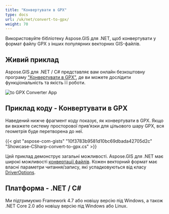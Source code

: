 ```yaml
---
title: "Конвертувати в GPX"
type: docs
url: /uk/net/convert-to-gpx/
weight: 70
---
```


Використовуйте бібліотеку Aspose.GIS для .NET, щоб конвертувати у формат файлу GPX з інших популярних векторних GIS-файлів.

## **Живий приклад**

Aspose.GIS для .NET / C# представляє вам онлайн безкоштовну програму ["Конвертувати в GPX"](https://products.aspose.app/gis/conversion/convert-to-gpx), де ви можете дослідити функціональність та якість її роботи.

![ to GPX Converter App](conversion.png)

## **Приклад коду - Конвертувати в GPX**

Наведений нижче фрагмент коду показує, як конвертувати в GPX. Якщо ви вкажете систему просторової прив’язки для цільового шару GPX, вся геометрія буде перетворена до неї. 

{{< gist "aspose-com-gists" "10f3783b9581d10bc69dbada42705d2c" "Showcase-CSharp-convert-to-gpx.cs" >}}

Цей приклад демонструє загальні можливості. Aspose.GIS для .NET має широкі можливості [конвертації файлів](https://docs.aspose.com/gis/net/vector-layers/). Кожен векторний формат має власні параметри читання/запису, які успадковуються від класу [DriverOptions](https://reference.aspose.com/gis/net/aspose.gis/driveroptions).

## **Платформа - .NET / C#**

Ми підтримуємо Framework 4.7 або новішу версію під Windows, а також .NET Core 2.0 або новішу версію під Windows або Linux.
